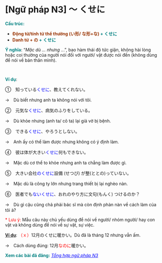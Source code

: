 # [Ngữ pháp N3] ～ くせに
<div class="entry-content">
<p><span style="color: #008080;"><strong>Cấu trúc: </strong></span></p>
<ul>
<li><span style="color: #008080;"><strong><span style="color: #993300;">Động từ/tính từ thể thường (い形/ な形+な)</span> + くせに</strong></span></li>
<li><span style="color: #008080;"><strong><span style="color: #993300;">Danh từ + の</span> + くせに</strong></span></li>
</ul>
<p><span style="color: #008080;"><strong>Ý nghĩa</strong></span>: “<em>Mặc dù … nhưng ..</em>.”, bao hàm thái độ tức giận, không hài lòng hoặc coi thường của người nói đối với người/ vật được nói đến (không dùng để nói về bản thân mình).</p>

<br/>
</p>
<p><span style="color: #008080;"><strong>Ví dụ</strong></span>:</p>
<p>①　知っている<span style="color: #0000ff;">くせに</span>、教えてくれない。</p>
<p>→　Dù biết nhưng anh ta không nói với tôi.</p>
<p>②　元気な<span style="color: #0000ff;">くせに</span>、病気のふりをしている。</p>
<p>→　Dù khỏe nhưng (anh ta/ cô ta) lại giả vờ bị bệnh.</p>
<p>③　できる<span style="color: #0000ff;">くせに</span>、やろうとしない。</p>
<p>→　Anh ấy có thể làm được nhưng không có ý định làm.</p>
<p>④　彼は体が大きい<span style="color: #0000ff;">くせに</span>何もできない。</p>
<p>→　Mặc dù cơ thể to khỏe nhưng anh ta chẳng làm được gì.</p>
<p>⑤　大きい会社<span style="color: #0000ff;">のくせに</span>設備 (せつび) が整(ととの)っていない。</p>
<p>→　Mặc dù là công ty lớn nhưng trang thiết bị lại nghèo nàn.</p>
<p>⑥　医者でも<span style="color: #0000ff;">ないくせに</span>、おれのやり方に文句(もんく) つけるのか？</p>
<p>→　Dù gì cậu cũng chả phải bác sĩ mà còn định phàn nàn về cách làm của tôi à?</p>
<p><span style="color: #ff0000;">* Lưu ý:</span> Mẫu câu này chủ yếu dùng để nói về người/ nhóm người/ hay con vật và không dùng để nói về sự vật, sự việc.</p>
<p><span style="text-decoration: underline;"><strong>Ví dụ</strong></span>: <span style="color: #ff0000;">（ｘ）</span>12月のくせに暖かい。Dù đã là tháng 12 nhưng vẫn ấm.</p>
<p>→　Cách dùng đúng: 12月<span style="color: #ff0000;">なのに</span>暖かい。</p>
<p><strong><span style="color: #008080;">Xem các bài đã đăng:</span></strong> <span style="color: #0000ff;"><em><a href="https://bikae.net/ngu-phap/tong-hop-ngu-phap-n3/" style="color: #0000ff;" target="_blank">Tổng hợp ngữ pháp N3</a></em></span></p>

</div>